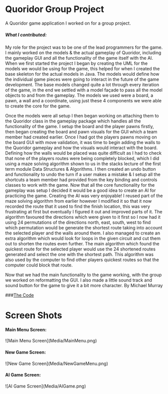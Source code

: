 # Quoridor Group Project
A Quoridor game application I worked on for a group project.</br>
<h5>What I contributed:</h5>
My role for the project was to be one of the lead programmers for the game. I mainly worked on the models & the actual gameplay of Quoridor, including the gameplay GUI and all the functionality of the game itself with the AI.
When we first started the project I began by creating the UML for the models we would be using for the game, this helped for when I created the base skeleton for the actual models in Java. The models would define how the individual game pieces were going to interact in the future of the game development. The base models changed quite a lot through every iteration of the game, in the end we settled with a model façade to pass all the model objects to and from the gameplay. The models we used were a board, a pawn, a wall and a coordinate, using just these 4 components we were able to create the core for the game.

Once the models were all setup I then began working on attaching them to the Quoridor class in the gameplay package which handles all the functionality of the game. I setup the board and the player pawns firstly, then began creating the board and pawn visuals for the GUI which a team member had created earlier. Once I had got the players pawns moving on the board GUI with move validation, it was time to begin adding the walls to the Quoridor gameplay and how the visuals would interact with the board. Defining how the walls would be placed was quite difficult as I had to check that none of the players routes were being completely blocked, which I did using a maze solving algorithm shown to us in the stacks lecture of the first term module Data Structures & Algorithms. I then created an undo button and functionality to undo the turn if a user makes a mistake & I setup all the shortcuts a team member had provided from the key binding and controls classes to work with the game.
Now that all the core functionality for the gameplay was setup I decided it would be a good idea to create an AI for practicing the game. Creating the AI was very enjoyable! I reused part of the maze solving algorithm from earlier however I modified it so that it now recorded the route that it used to find the finish location, this was very frustrating at first but eventually I figured it out and improved parts of it. The algorithm favoured the directions which were given to it first so I now had it using 24 permutations of the directions north, east, south, west to find which permutation would be generate the shortest route taking into account the selected player and the walls around them. I also managed to create an extra algorithm which would look for loops in the given circuit and cut them out to shorten the routes even further. 
The main algorithm which found the quickest route for the selected player would use the 24 shortened routes generated and select the one with the shortest path. This algorithm was also used by the computer to find other players quickest routes so that the computer could block that route.

Now that we had the main functionality to the game working, with the group we worked on reformatting the GUI. I also made a little sound track and sound button for the game to give it a bit more character.
By Michael Murray</br>

###[The Code](Code/)

<h1>Screen Shots</h1>
<h4>Main Menu Screen:</h4>
![Main Menu Screen](Media/MainMenu.png)
<h4>New Game Screen:</h4>
![New Game Screen](Media/NewGameMenu.png)
<h4>AI Game Screen:</h4>
![AI Game Screen](Media/AIGame.png)

